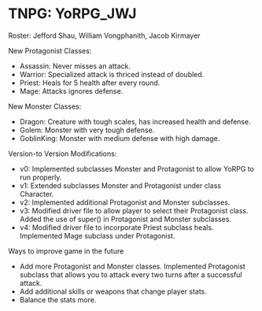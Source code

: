# TNPG: YoRPG_JWJ

Roster: Jefford Shau, William Vongphanith, Jacob Kirmayer

New Protagonist Classes: 
- Assassin: Never misses an attack.
- Warrior: Specialized attack is thriced instead of doubled.
- Priest: Heals for 5 health after every round.
- Mage: Attacks ignores defense. 

New Monster Classes: 
- Dragon: Creature with tough scales, has increased health and defense. 
- Golem: Monster with very tough defense. 
- GoblinKing: Monster with medium defense with high damage. 

Version-to Version Modifications: 
- v0: Implemented subclasses Monster and Protagonist to allow YoRPG to run properly. 
- v1: Extended subclasses Monster and Protagonist under class Character. 
- v2: Implemented additional Protagonist and Monster subclasses. 
- v3: Modified driver file to allow player to select their Protagonist class. Added the use of super() in Protagonist and Monster subclasses. 
- v4: Modified driver file to incorporate Priest subclass heals. Implemented Mage subclass under Protagonist. 

Ways to improve game in the future
- Add more Protagonist and Monster classes. Implemented Protagonist subclass that allows you to attack every two turns after a successful attack. 
- Add additional skills or weapons that change player stats.
- Balance the stats more. 

